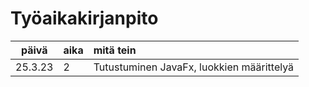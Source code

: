 # Työaikakirjanpito

| päivä | aika | mitä tein  |
| :----:|:-----| :-----|
| 25.3.23 | 2   | Tutustuminen JavaFx, luokkien määrittelyä |

